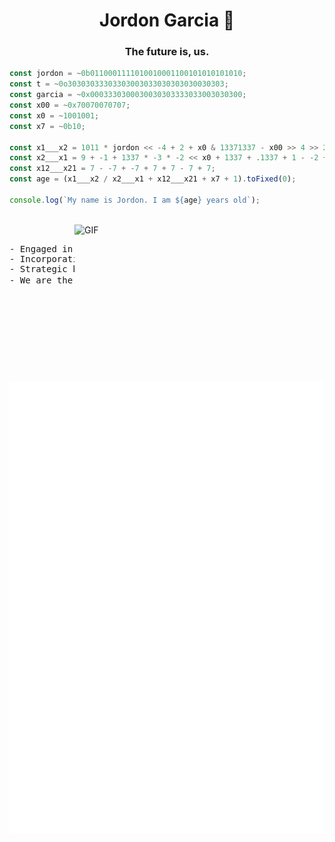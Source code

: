 <h1 align="center">Jordon Garcia 👋</h1>
<h3 align="center">The future is, us.</h3>

```js
const jordon = ~0b0110001111010010001100101010101010;
const t = ~0o30303033303303003033030303030030303;
const garcia = ~0x0003330300030030303333033003030300;
const x00 = ~0x70070070707;
const x0 = ~1001001;
const x7 = ~0b10;

const x1___x2 = 1011 * jordon << -4 + 2 + x0 & 13371337 - x00 >> 4 >> 2 << 2 - 1 * t << 2 - -5 / 1337 * garcia;
const x2___x1 = 9 + -1 + 1337 * -3 * -2 << x0 + 1337 + .1337 + 1 - -2 + -1 | 6 << 10 & 8 & 7;
const x12___x21 = 7 - -7 + -7 + 7 + 7 - 7 + 7;
const age = (x1___x2 / x2___x1 + x12___x21 + x7 + 1).toFixed(0);

console.log(`My name is Jordon. I am ${age} years old`);
```

<br/>
  <img align="right" height="250" width="400" alt="GIF" src="https://github.com/JordonGarcia/JordonGarcia/blob/main/GIF/image.gif">
<br/>

<pre>- Engaged in communitive building of our tech future.
- Incorporating tech with daily life and societal progression.
- Strategic business scaling that works, risk modeling.
- We are the future 🪐
</pre>

<br/>

![Metrics](https://github.com/JordonGarcia/JordonGarcia/blob/main/github-metrics.svg)
